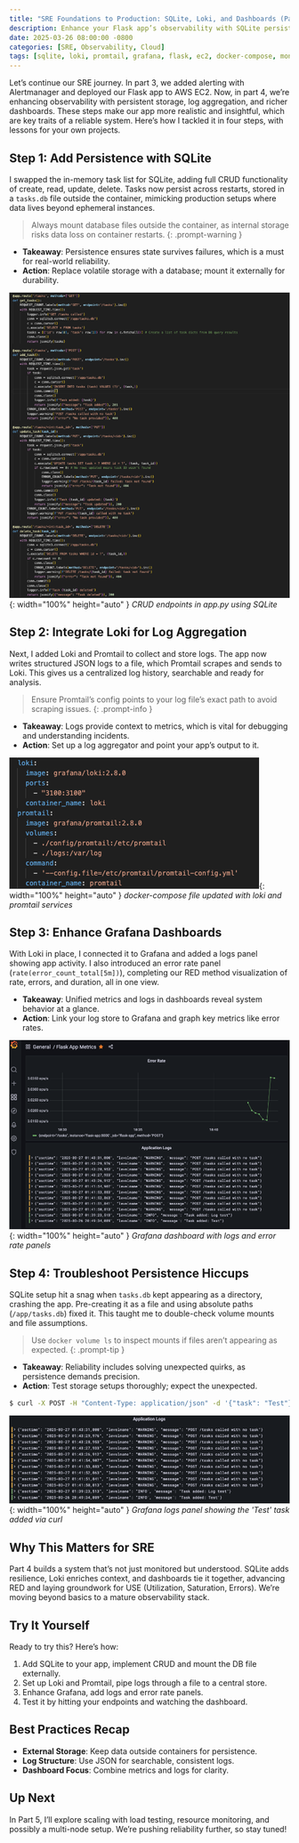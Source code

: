 ```yaml
---
title: "SRE Foundations to Production: SQLite, Loki, and Dashboards (Part 4)"
description: Enhance your Flask app’s observability with SQLite persistence, Loki log aggregation, and advanced Grafana dashboards in this SRE-focused guide.
date: 2025-03-26 08:00:00 -0800
categories: [SRE, Observability, Cloud]
tags: [sqlite, loki, promtail, grafana, flask, ec2, docker-compose, monitoring, devops, cloud, observability]
---
```


Let’s continue our SRE journey. In part 3, we added alerting with Alertmanager and deployed our Flask app to AWS EC2. Now, in part 4, we’re enhancing observability with persistent storage, log aggregation, and richer dashboards. These steps make our app more realistic and insightful, which are key traits of a reliable system. Here’s how I tackled it in four steps, with lessons for your own projects.

## Step 1: Add Persistence with SQLite
I swapped the in-memory task list for SQLite, adding full CRUD functionality of create, read, update, delete. Tasks now persist across restarts, stored in a `tasks.db` file outside the container, mimicking production setups where data lives beyond ephemeral instances.

  > Always mount database files outside the container, as internal storage risks data loss on container restarts.
  {: .prompt-warning }

- **Takeaway**: Persistence ensures state survives failures, which is a must for real-world reliability.
- **Action**: Replace volatile storage with a database; mount it externally for durability.
  
![Desktop View](/assets/img/posts/20250326/sqlite.png){: width="100%" height="auto" }
_CRUD endpoints in app.py using SQLite_

## Step 2: Integrate Loki for Log Aggregation
Next, I added Loki and Promtail to collect and store logs. The app now writes structured JSON logs to a file, which Promtail scrapes and sends to Loki. This gives us a centralized log history, searchable and ready for analysis.

  > Ensure Promtail’s config points to your log file’s exact path to avoid scraping issues.
  {: .prompt-info }

- **Takeaway**: Logs provide context to metrics, which is vital for debugging and understanding incidents.
- **Action**: Set up a log aggregator and point your app’s output to it.

![Desktop View](/assets/img/posts/20250326/docker-compose-loki-promtail.png){: width="100%" height="auto" }
_docker-compose file updated with loki and promtail services_

## Step 3: Enhance Grafana Dashboards
With Loki in place, I connected it to Grafana and added a logs panel showing app activity. I also introduced an error rate panel (`rate(error_count_total[5m])`), completing our RED method visualization of rate, errors, and duration, all in one view.

- **Takeaway**: Unified metrics and logs in dashboards reveal system behavior at a glance.
- **Action**: Link your log store to Grafana and graph key metrics like error rates.

![Desktop View](/assets/img/posts/20250326/app-logs-error-rate.png){: width="100%" height="auto" }
_Grafana dashboard with logs and error rate panels_

## Step 4: Troubleshoot Persistence Hiccups
SQLite setup hit a snag when `tasks.db` kept appearing as a directory, crashing the app. Pre-creating it as a file and using absolute paths (`/app/tasks.db`) fixed it. This taught me to double-check volume mounts and file assumptions.

  > Use `docker volume ls` to inspect mounts if files aren’t appearing as expected.
  {: .prompt-tip }

- **Takeaway**: Reliability includes solving unexpected quirks, as persistence demands precision.
- **Action**: Test storage setups thoroughly; expect the unexpected.
  
```bash
$ curl -X POST -H "Content-Type: application/json" -d '{"task": "Test"}' http://localhost:5000/tasks
```
![Desktop View](/assets/img/posts/20250326/sqlite-log-test.png){: width="100%" height="auto" }
_Grafana logs panel showing the 'Test' task added via curl_

## Why This Matters for SRE
Part 4 builds a system that’s not just monitored but understood. SQLite adds resilience, Loki enriches context, and dashboards tie it together, advancing RED and laying groundwork for USE (Utilization, Saturation, Errors). We’re moving beyond basics to a mature observability stack.

## Try It Yourself
Ready to try this? Here’s how:
1. Add SQLite to your app, implement CRUD and mount the DB file externally.
2. Set up Loki and Promtail, pipe logs through a file to a central store.
3. Enhance Grafana, add logs and error rate panels.
4. Test it by hitting your endpoints and watching the dashboard.

## Best Practices Recap
- **External Storage**: Keep data outside containers for persistence.
- **Log Structure**: Use JSON for searchable, consistent logs.
- **Dashboard Focus**: Combine metrics and logs for clarity.

## Up Next
In Part 5, I’ll explore scaling with load testing, resource monitoring, and possibly a multi-node setup. We’re pushing reliability further, so stay tuned!